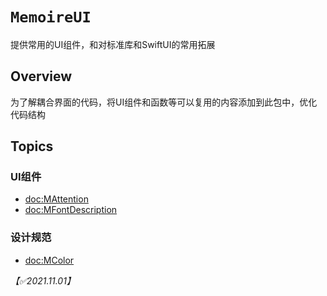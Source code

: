 # ``MemoireUI``

提供常用的UI组件，和对标准库和SwiftUI的常用拓展

## Overview

为了解耦合界面的代码，将UI组件和函数等可以复用的内容添加到此包中，优化代码结构

## Topics

### UI组件

- <doc:MAttention>
- <doc:MFontDescription>

### 设计规范

- <doc:MColor>

*【✅2021.11.01】*
